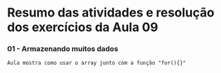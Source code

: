 # Resumo das atividades e resolução dos exercícios da Aula 09 #

### 01 - Armazenando muitos dados ###
    Aula mostra como usar o array junto com a função "for(){}"